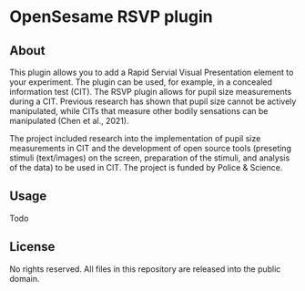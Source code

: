 # OpenSesame RSVP plugin

## About

This plugin allows you to add a Rapid Servial Visual Presentation element to your experiment.
The plugin can be used, for example, in a concealed information test (CIT). The RSVP plugin
allows for pupil size measurements during a CIT. Previous research has shown that pupil size 
cannot be actively manipulated, while CITs that measure other bodily sensations can be 
manipulated (Chen et al., 2021). 

The project included research into the implementation of pupil size measurements in CIT and
the development of open source tools (preseting stimuli (text/images) on the screen, 
preparation of the stimuli, and analysis of the data) to be used in CIT. The project is 
funded by Police & Science. 


## Usage

Todo

## License

No rights reserved. All files in this repository are released into the public domain.